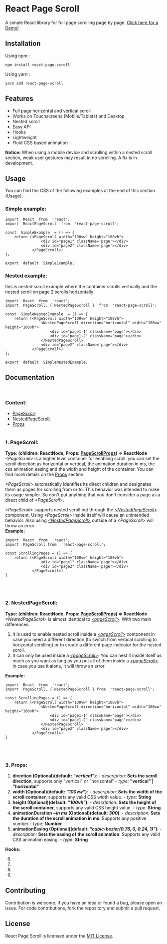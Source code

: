 # React Page Scroll

A simple React library for full page scrolling page by page.
[Click here for a Demo!](http://react-page-scroll-demo.s3-website-us-east-1.amazonaws.com/)

## Installation

Using npm :

    npm install react-page-scroll

Using yarn :

    yarn add react-page-scroll

## Features

- Full page horizontal and vertical scroll
- Works on Touchscreens (Mobile/Tablets) and Desktop
- Nested scroll
- Easy API
- Hooks
- Lightweight
- Fluid CSS based animation

**Notice:** When using a mobile device and scrolling within a nested scroll section, weak user gestures may result in no scrolling. A fix is in development.

## Usage

You can find the CSS of the following examples at the end of this section (Usage).

### Simple example:

    import  React  from  'react';
    import  ReactPageScroll  from  'react-page-scroll';

    const  SimpleExample  = () => {
        return (<PageScroll width="100vw" height="100vh">
    				<div id="page1" className='page'></div>
    				<div id="page2" className='page'></div>
    			</PageScroll>)
    };

    export  default  SimpleExample;

### Nested example:

this is nested scroll example where the container scrolls vertically and the nested scroll on page 2 scrolls horizontally:

    import  React  from  'react';
    import  PageScroll, { NestedPageScroll }  from  'react-page-scroll';

    const  SimpleNestedExample  = () => {
        return (<PageScroll width="100vw" height="100vh">
    				<NestedPageScroll direction="horizontal" width="100vw" height="100vh">
    					<div id="page1-1" className='page'></div>
    					<div id="page1-2" className='page'></div>
    				</NestedPageScroll>
    				<div id="page2" className='page'></div>
    			</PageScroll>)
    };

    export  default  SimpleNestedExample;

## Documentation

<br>

### Content:

- [PageScroll](#1-pagescroll);
- [NestedPageScroll](#2-pagescroll);
- [Props](#3-props)
  <br>
  <br>

### 1. PageScroll:

**Type: (children: ReactNode, Props: [PageScrollProps](#3-props)) => ReactNode**
<br>
_\<PageScroll>_ is a higher level container for enabling scroll. you can set the scroll direction as horizontal or vertical, the animation duration in ms, the css animation easing and the width and height of the container. You can find more details on the [Props](#3-props) section.

_\<PageScroll>_ automatically identifies its direct children and designates them as pages for scrolling from or to. This behavior was intended to make its usage simpler. So don't put anything that you don't consider a page as a direct child of _\<PageScroll>_.

_\<PageScroll>_ supports nested scroll but through the [_\<NestedPageScroll>_ ](#2-pagescroll)component. Using _\<PageScroll>_ inside itself will cause an unintended behavior. Also using [_\<NestedPageScroll>_](#2-pagescroll) outside of a _\<PageScroll>_ will throw an error.
<br>
**Example:**

    import  React  from  'react';
    import  PageScroll from  'react-page-scroll';

    const ScrollingPages = () => {
    	return (<PageScroll width="100vw" height="100vh">
    				<div id="page1" className='page'></div>
    				<div id="page2" className='page'></div>
    			</PageScroll>)
    }

<br><br>

### 2. NestedPageScroll:

**Type: (children: ReactNode, Props: [PageScrollProps](#3-props)) => ReactNode**
<br>
_\<NestedPageScrol>_ is almost identical to [_\<pageScroll>_](<(#1-pagescroll)>). With two main differences:

1.  It is used to enable nested scroll inside a [_\<pageScroll>_](<(#1-pagescroll)>) component in case you need a different direction (to switch from vertical scrolling to horizontal scrolling) or to create a different page indicator for the nested scroll.
2.  It can only be used inside a [_\<pageScroll>_](<(#1-pagescroll)>). You can nest it inside itself as much as you want as long as you put all of them inside a [_\<pageScroll>_](<(#1-pagescroll)>). In case you use it alone, it will throw an error.
    <br>

**Example:**

    import  React  from  'react';
    import  PageScroll, { NestedPageScroll } from  'react-page-scroll';

    const ScrollingPages = () => {
    	return (<PageScroll width="100vw" height="100vh">
    				<NestedPageScroll direction="horizontal" width="100vw" height="100vh">
    					<div id="page1-1" className='page'></div>
    					<div id="page1-2" className='page'></div>
    				</NestedPageScroll>
    				<div id="page2" className='page'></div>
    			</PageScroll>)
    }

<br><br>

### 3. Props:

1.  **direction (Optional)(default: _"vertical"_)**: - _description:_ **Sets the scroll direction**, supports only "vertical" or "horizontal" - _type:_ **"vertical" | "horizontal"**
    <br>
2.  **width (Optional)(default: _"100vw"_)**: - _description:_ **Sets the width of the scroll container**, supports any valid CSS width value. - _type:_ **String**
    <br>
3.  **height (Optional)(default: _"100vh"_)**: - _description:_ **Sets the height of the scroll container**, supports any valid CSS height value. - _type:_ **String**
    <br>
4.  **animationDuration _~in ms_ (Optional)(default: _300_)**: - _description:_ **Sets the duration of the scroll animation in ms**. Supports any positive number - _type:_ **Number**
    <br>
5.  **animationEasing (Optional)(default: _"cubic-bezier(0.76, 0, 0.24, 1)"_)**: - _description:_ **Sets the easing of the scroll animation**. Supports any valid CSS animation easing. - _type:_ **String**
    <br>

**Hooks:**

6.
7.
8.
9.

## Contributing

Contribution is welcome. If you have an idea or found a bug, please open an issue. For code contributions, fork the repository and submit a pull request.

## License

React Page Scroll is licensed under the [MIT License](https://github.com/openai/react-page-scroll/blob/master/LICENSE).
